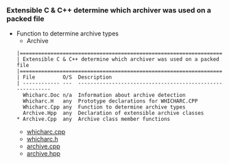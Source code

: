 ### Extensible C & C++ determine which archiver was used on a packed file
* Function to determine archive types
  * Archive
  ```
  |=============================================================================
  | Extensible C & C++ determine which archiver was used on a packed file
  |=============================================================================
  | File         O/S  Description
  | ------------ ---  ----------------------------------------------------------
    Whicharc.Doc n/a  Information about archive detection
    Whicharc.H   any  Prototype declarations for WHICHARC.CPP
    Whicharc.Cpp any  Function to determine archive types
    Archive.Hpp  any  Declaration of extensible archive classes
  * Archive.Cpp  any  Archive class member functions
  ```
  * [whicharc.cpp]()
  * [whicharc.h]()
  * [archive.cpp]()
  * [archive.hpp]()
